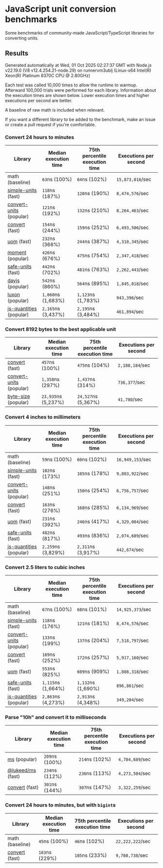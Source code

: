 # JavaScript unit conversion benchmarks

Some benchmarks of community-made JavaScript/TypeScript libraries for converting units.

## Results

<!-- beginblock(results) -->

Generated automatically at Wed, 01 Oct 2025 02:27:37 GMT with Node.js v22.19.0 (V8 v12.4.254.21-node.29) on runnervm3ublj (Linux-x64 Intel(R) Xeon(R) Platinum 8370C CPU @ 2.80GHz)

Each test was called 10,000 times to allow the runtime to warmup.
Afterward 100,000 trials were performed for each library.
Information about the execution times are shown below.
Lower execution times and higher executions per second are better.

A baseline of raw math is included when relevant.

If you want a different library to be added to the benchmark, make an issue or create a pull request if you're comfortable.

### Convert 24 hours to minutes

| Library                                                            | Median execution time | 75th percentile execution time | Executions per second |
| ------------------------------------------------------------------ | --------------------- | ------------------------------ | --------------------- |
| math (baseline)                                                    | `63`ns (100%)         | `64`ns (102%)                  | `15,873,016`/sec      |
| [simple-units](https://npmjs.com/package/simple-units) (fast)      | `118`ns (187%)        | `120`ns (190%)                 | `8,474,576`/sec       |
| [convert-units](https://npmjs.com/package/convert-units) (popular) | `121`ns (192%)        | `132`ns (210%)                 | `8,264,463`/sec       |
| [convert](https://npmjs.com/package/convert) (fast)                | `154`ns (244%)        | `159`ns (252%)                 | `6,493,506`/sec       |
| [uom](https://npmjs.com/package/uom) (fast)                        | `232`ns (368%)        | `244`ns (387%)                 | `4,310,345`/sec       |
| [moment](https://npmjs.com/package/moment) (popular)               | `426`ns (676%)        | `475`ns (754%)                 | `2,347,418`/sec       |
| [safe-units](https://npmjs.com/package/safe-units) (fast)          | `442`ns (702%)        | `481`ns (763%)                 | `2,262,443`/sec       |
| [dayjs](https://npmjs.com/package/dayjs) (popular)                 | `542`ns (860%)        | `564`ns (895%)                 | `1,845,018`/sec       |
| [luxon](https://npmjs.com/package/luxon) (popular)                 | `1,060`ns (1,683%)    | `1,123`ns (1,783%)             | `943,396`/sec         |
| [js-quantities](https://npmjs.com/package/js-quantities) (popular) | `2,165`ns (3,437%)    | `2,195`ns (3,484%)             | `461,894`/sec         |

### Convert 8192 bytes to the best applicable unit

| Library                                                            | Median execution time | 75th percentile execution time | Executions per second |
| ------------------------------------------------------------------ | --------------------- | ------------------------------ | --------------------- |
| [convert](https://npmjs.com/package/convert) (fast)                | `457`ns (100%)        | `475`ns (104%)                 | `2,188,184`/sec       |
| [convert-units](https://npmjs.com/package/convert-units) (popular) | `1,358`ns (297%)      | `1,437`ns (314%)               | `736,377`/sec         |
| [byte-size](https://npmjs.com/package/byte-size) (popular)         | `23,935`ns (5,237%)   | `24,527`ns (5,367%)            | `41,780`/sec          |

### Convert 4 inches to millimeters

| Library                                                            | Median execution time | 75th percentile execution time | Executions per second |
| ------------------------------------------------------------------ | --------------------- | ------------------------------ | --------------------- |
| math (baseline)                                                    | `59`ns (100%)         | `60`ns (102%)                  | `16,949,153`/sec      |
| [simple-units](https://npmjs.com/package/simple-units) (fast)      | `102`ns (173%)        | `105`ns (178%)                 | `9,803,922`/sec       |
| [convert-units](https://npmjs.com/package/convert-units) (popular) | `148`ns (251%)        | `150`ns (254%)                 | `6,756,757`/sec       |
| [convert](https://npmjs.com/package/convert) (fast)                | `163`ns (276%)        | `168`ns (285%)                 | `6,134,969`/sec       |
| [uom](https://npmjs.com/package/uom) (fast)                        | `231`ns (392%)        | `246`ns (417%)                 | `4,329,004`/sec       |
| [safe-units](https://npmjs.com/package/safe-units) (fast)          | `482`ns (817%)        | `493`ns (836%)                 | `2,074,689`/sec       |
| [js-quantities](https://npmjs.com/package/js-quantities) (popular) | `2,259`ns (3,829%)    | `2,311`ns (3,917%)             | `442,674`/sec         |

### Convert 2.5 liters to cubic inches

| Library                                                            | Median execution time | 75th percentile execution time | Executions per second |
| ------------------------------------------------------------------ | --------------------- | ------------------------------ | --------------------- |
| math (baseline)                                                    | `67`ns (100%)         | `68`ns (101%)                  | `14,925,373`/sec      |
| [simple-units](https://npmjs.com/package/simple-units) (fast)      | `118`ns (176%)        | `121`ns (181%)                 | `8,474,576`/sec       |
| [convert-units](https://npmjs.com/package/convert-units) (popular) | `133`ns (199%)        | `137`ns (204%)                 | `7,518,797`/sec       |
| [convert](https://npmjs.com/package/convert) (fast)                | `169`ns (252%)        | `172`ns (257%)                 | `5,917,160`/sec       |
| [uom](https://npmjs.com/package/uom) (fast)                        | `553`ns (825%)        | `609`ns (909%)                 | `1,808,318`/sec       |
| [safe-units](https://npmjs.com/package/safe-units) (fast)          | `1,115`ns (1,664%)    | `1,132`ns (1,690%)             | `896,861`/sec         |
| [js-quantities](https://npmjs.com/package/js-quantities) (popular) | `2,863`ns (4,273%)    | `2,913`ns (4,348%)             | `349,284`/sec         |

### Parse "10h" and convert it to milliseconds

| Library                                                   | Median execution time | 75th percentile execution time | Executions per second |
| --------------------------------------------------------- | --------------------- | ------------------------------ | --------------------- |
| [ms](https://npmjs.com/package/ms) (popular)              | `209`ns (100%)        | `214`ns (102%)                 | `4,784,689`/sec       |
| [@lukeed/ms](https://npmjs.com/package/@lukeed/ms) (fast) | `234`ns (112%)        | `236`ns (113%)                 | `4,273,504`/sec       |
| [convert](https://npmjs.com/package/convert) (fast)       | `301`ns (144%)        | `307`ns (147%)                 | `3,322,259`/sec       |

### Convert 24 hours to minutes, but with `bigint`s

| Library                                             | Median execution time | 75th percentile execution time | Executions per second |
| --------------------------------------------------- | --------------------- | ------------------------------ | --------------------- |
| math (baseline)                                     | `45`ns (100%)         | `46`ns (102%)                  | `22,222,222`/sec      |
| [convert](https://npmjs.com/package/convert) (fast) | `103`ns (229%)        | `105`ns (233%)                 | `9,708,738`/sec       |

<!-- endblock(results) -->
